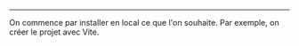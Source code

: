 ```table-of-contents
```
---
On commence par installer en local ce que l'on souhaite. Par exemple, on créer le projet avec Vite.
